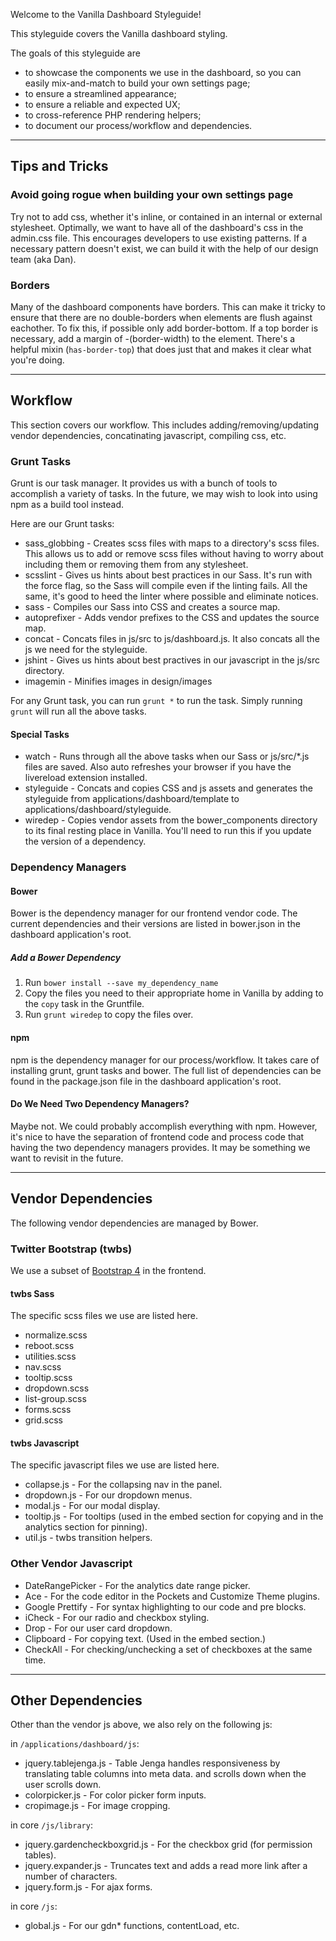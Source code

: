Welcome to the Vanilla Dashboard Styleguide!

This styleguide covers the Vanilla dashboard styling.

The goals of this styleguide are

-   to showcase the components we use in the dashboard, so you can easily mix-and-match to build your own settings page;
-   to ensure a streamlined appearance;
-   to ensure a reliable and expected UX;
-   to cross-reference PHP rendering helpers;
-   to document our process/workflow and dependencies.

---

## Tips and Tricks

### Avoid going rogue when building your own settings page

Try not to add css, whether it's inline, or contained in an internal or external stylesheet.
Optimally, we want to have all of the dashboard's css in the admin.css file.
This encourages developers to use existing patterns. If a necessary pattern doesn't exist,
we can build it with the help of our design team (aka Dan).

### Borders

Many of the dashboard components have borders. This can make it tricky to ensure that there are no double-borders
when elements are flush against eachother. To fix this, if possible only add border-bottom. If a top border is
necessary, add a margin of -(border-width) to the element. There's a helpful mixin (`has-border-top`) that does just
that and makes it clear what you're doing.

---

## Workflow

This section covers our workflow. This includes adding/removing/updating vendor dependencies, concatinating javascript,
compiling css, etc.

### Grunt Tasks

Grunt is our task manager. It provides us with a bunch of tools to accomplish a variety of tasks. In the future,
we may wish to look into using npm as a build tool instead.

Here are our Grunt tasks:

-   sass_globbing - Creates scss files with maps to a directory's scss files. This allows us to add or remove scss files
    without having to worry about including them or removing them from any stylesheet.
-   scsslint - Gives us hints about best practices in our Sass. It's run with the force flag, so the Sass will compile
    even if the linting fails. All the same, it's good to heed the linter where possible and eliminate notices.
-   sass - Compiles our Sass into CSS and creates a source map.
-   autoprefixer - Adds vendor prefixes to the CSS and updates the source map.
-   concat - Concats files in js/src to js/dashboard.js. It also concats all the js we need for the styleguide.
-   jshint - Gives us hints about best practives in our javascript in the js/src directory.
-   imagemin - Minifies images in design/images

For any Grunt task, you can run `grunt *` to run the task. Simply running `grunt` will run all the above tasks.

#### Special Tasks

-   watch - Runs through all the above tasks when our Sass or js/src/\*.js files are saved. Also auto refreshes your browser
    if you have the livereload extension installed.
-   styleguide - Concats and copies CSS and js assets and generates the styleguide from applications/dashboard/template
    to applications/dashboard/styleguide.
-   wiredep - Copies vendor assets from the bower_components directory to its final resting place in Vanilla. You'll
    need to run this if you update the version of a dependency.

### Dependency Managers

#### Bower

Bower is the dependency manager for our frontend vendor code. The current dependencies and their versions are listed in
bower.json in the dashboard application's root.

##### Add a Bower Dependency

1. Run `bower install --save my_dependency_name`
2. Copy the files you need to their appropriate home in Vanilla by adding to the `copy` task in the Gruntfile.
3. Run `grunt wiredep` to copy the files over.

#### npm

npm is the dependency manager for our process/workflow. It takes care of installing grunt, grunt tasks and bower. The
full list of dependencies can be found in the package.json file in the dashboard application's root.

#### Do We Need Two Dependency Managers?

Maybe not. We could probably accomplish everything with npm. However, it's nice to have the separation of frontend
code and process code that having the two dependency managers provides. It may be something we want to revisit in the
future.

---

## Vendor Dependencies

The following vendor dependencies are managed by Bower.

### Twitter Bootstrap (twbs)

We use a subset of [Bootstrap 4](https://v4-alpha.getbootstrap.com/getting-started/introduction/) in the frontend.

#### twbs Sass

The specific scss files we use are listed here.

-   normalize.scss
-   reboot.scss
-   utilities.scss
-   nav.scss
-   tooltip.scss
-   dropdown.scss
-   list-group.scss
-   forms.scss
-   grid.scss

#### twbs Javascript

The specific javascript files we use are listed here.

-   collapse.js - For the collapsing nav in the panel.
-   dropdown.js - For our dropdown menus.
-   modal.js - For our modal display.
-   tooltip.js - For tooltips (used in the embed section for copying and in the analytics section for pinning).
-   util.js - twbs transition helpers.

### Other Vendor Javascript

-   DateRangePicker - For the analytics date range picker.
-   Ace - For the code editor in the Pockets and Customize Theme plugins.
-   Google Prettify - For syntax highlighting to our code and pre blocks.
-   iCheck - For our radio and checkbox styling.
-   Drop - For our user card dropdown.
-   Clipboard - For copying text. (Used in the embed section.)
-   CheckAll - For checking/unchecking a set of checkboxes at the same time.

---

## Other Dependencies

Other than the vendor js above, we also rely on the following js:

in `/applications/dashboard/js`:

-   jquery.tablejenga.js - Table Jenga handles responsiveness by translating table columns into meta data.
    and scrolls down when the user scrolls down.
-   colorpicker.js - For color picker form inputs.
-   cropimage.js - For image cropping.

in core `/js/library`:

-   jquery.gardencheckboxgrid.js - For the checkbox grid (for permission tables).
-   jquery.expander.js - Truncates text and adds a read more link after a number of characters.
-   jquery.form.js - For ajax forms.

in core `/js`:

-   global.js - For our gdn\* functions, contentLoad, etc.
